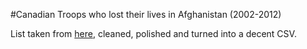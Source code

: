 #Canadian Troops who lost their lives in Afghanistan (2002-2012)

List taken from [here](http://www.theglobeandmail.com/news/national/a-list-of-canadas-fallen-in-afghanistan/article18578320/?page=all), cleaned, polished and turned into a decent CSV.
